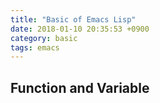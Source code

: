 ```yaml
---
title: "Basic of Emacs Lisp"
date: 2018-01-10 20:35:53 +0900
category: basic
tags: emacs
---
```


## Function and Variable

